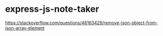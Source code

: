 # express-js-note-taker






https://stackoverflow.com/questions/48163429/remove-json-object-from-json-array-element